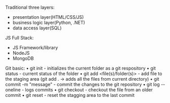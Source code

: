 Traditional three layers:
- presentation layer(HTML/CSS/JS)
- business logic layer(Python, .NET)
- data access layer(SQL)

JS Full Stack:
- JS Framework/library
- NodeJS
- MongoDB

Git basic:
• git init
    - initializes the current folder as a git respository
• git status
    - current status of the folder
• git add <file(s)/folder(s)>
    - add file to the staging area (git add . -> adds all the files from current directory)
• git commit -m "message"
    - commit the changes to the git repository
• git log --oneline
    - logs commits
• git checkout <commit><file>
    - checkout the file from an older commit
• git reset
    - reset the stagging area to the last commit
